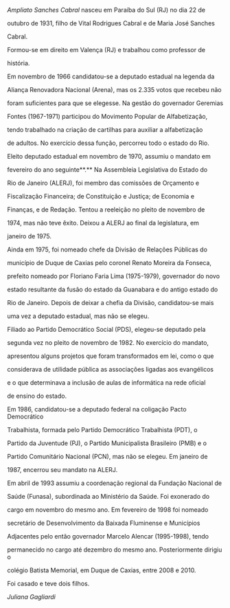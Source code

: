 

*Ampliato Sanches Cabral* nasceu em Paraíba do Sul (RJ) no dia 22 de

outubro de 1931, filho de Vital Rodrigues Cabral e de Maria José Sanches

Cabral.



Formou-se em direito em Valença (RJ) e trabalhou como professor de

história.



Em novembro de 1966 candidatou-se a deputado estadual na legenda da

Aliança Renovadora Nacional (Arena), mas os 2.335 votos que recebeu não

foram suficientes para que se elegesse. Na gestão do governador Geremias

Fontes (1967-1971) participou do Movimento Popular de Alfabetização,

tendo trabalhado na criação de cartilhas para auxiliar a alfabetização

de adultos. No exercício dessa função, percorreu todo o estado do Rio.



Eleito deputado estadual em novembro de 1970, assumiu o mandato em

fevereiro do ano seguinte**.** Na Assembleia Legislativa do Estado do

Rio de Janeiro (ALERJ), foi membro das comissões de Orçamento e

Fiscalização Financeira; de Constituição e Justiça; de Economia e

Finanças, e de Redação. Tentou a reeleição no pleito de novembro de

1974, mas não teve êxito. Deixou a ALERJ ao final da legislatura, em

janeiro de 1975.



Ainda em 1975, foi nomeado chefe da Divisão de Relações Públicas do

município de Duque de Caxias pelo coronel Renato Moreira da Fonseca,

prefeito nomeado por Floriano Faria Lima (1975-1979), governador do novo

estado resultante da fusão do estado da Guanabara e do antigo estado do

Rio de Janeiro. Depois de deixar a chefia da Divisão, candidatou-se mais

uma vez a deputado estadual, mas não se elegeu.



Filiado ao Partido Democrático Social (PDS), elegeu-se deputado pela

segunda vez no pleito de novembro de 1982. No exercício do mandato,

apresentou alguns projetos que foram transformados em lei, como o que

considerava de utilidade pública as associações ligadas aos evangélicos

e o que determinava a inclusão de aulas de informática na rede oficial

de ensino do estado.



Em 1986, candidatou-se a deputado federal na coligação Pacto Democrático

Trabalhista, formada pelo Partido Democrático Trabalhista (PDT), o

Partido da Juventude (PJ), o Partido Municipalista Brasileiro (PMB) e o

Partido Comunitário Nacional (PCN), mas não se elegeu. Em janeiro de

1987, encerrou seu mandato na ALERJ.



Em abril de 1993 assumiu a coordenação regional da Fundação Nacional de

Saúde (Funasa), subordinada ao Ministério da Saúde. Foi exonerado do

cargo em novembro do mesmo ano. Em fevereiro de 1998 foi nomeado

secretário de Desenvolvimento da Baixada Fluminense e Municípios

Adjacentes pelo então governador Marcelo Alencar (1995-1998), tendo

permanecido no cargo até dezembro do mesmo ano. Posteriormente dirigiu o

colégio Batista Memorial, em Duque de Caxias, entre 2008 e 2010.



Foi casado e teve dois filhos.



*Juliana Gagliardi*




